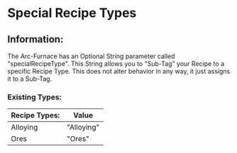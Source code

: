 # Special Recipe Types

## Information:
The Arc-Furnace has an Optional String parameter called "specialRecipeType".
This String allows you to "Sub-Tag" your Recipe to a specific Recipe Type.
This does not alter behavior in any way, it just assigns it to a Sub-Tag.

### Existing Types:

|Recipe Types:      |Value      |
|-------------------|-----------|
|Alloying           |"Alloying"	|
|Ores               |"Ores"   	|